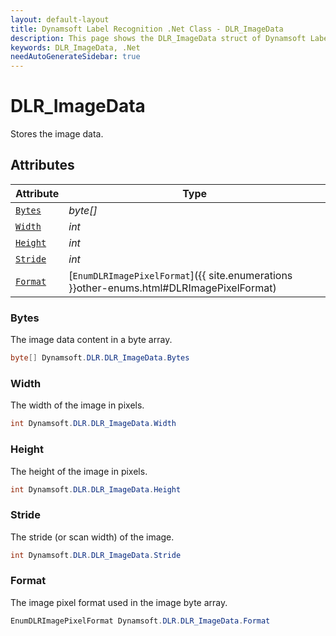 ```yaml
---
layout: default-layout
title: Dynamsoft Label Recognition .Net Class - DLR_ImageData
description: This page shows the DLR_ImageData struct of Dynamsoft Label Recognition for .Net Language.
keywords: DLR_ImageData, .Net
needAutoGenerateSidebar: true
---
```



# DLR_ImageData
Stores the image data.  


## Attributes
    
| Attribute | Type |
|---------- | ---- |
| [`Bytes`](#bytes) | *byte[]* |
| [`Width`](#width) | *int* |
| [`Height`](#height) | *int* |
| [`Stride`](#stride) | *int* |
| [`Format`](#format) | [`EnumDLRImagePixelFormat`]({{ site.enumerations }}other-enums.html#DLRImagePixelFormat) |


### Bytes
The image data content in a byte array. 
```csharp
byte[] Dynamsoft.DLR.DLR_ImageData.Bytes
```

### Width
The width of the image in pixels.  
```csharp
int Dynamsoft.DLR.DLR_ImageData.Width
```

### Height
The height of the image in pixels.  
```csharp
int Dynamsoft.DLR.DLR_ImageData.Height
```

### Stride
The stride (or scan width) of the image. 
```csharp
int Dynamsoft.DLR.DLR_ImageData.Stride
```

### Format
The image pixel format used in the image byte array. 
```csharp
EnumDLRImagePixelFormat Dynamsoft.DLR.DLR_ImageData.Format
```
  

